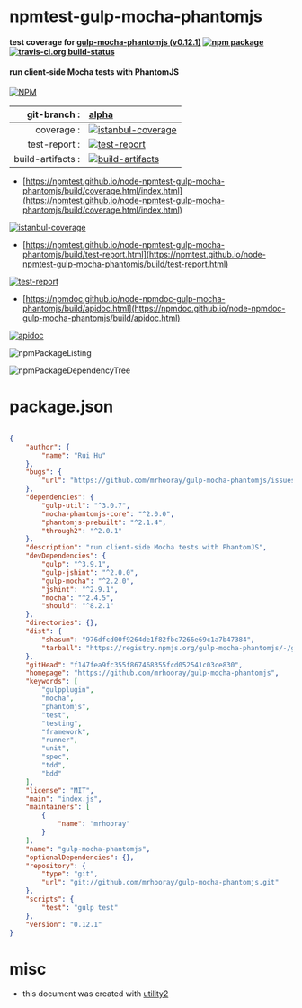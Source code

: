 # npmtest-gulp-mocha-phantomjs

#### test coverage for  [gulp-mocha-phantomjs (v0.12.1)](https://github.com/mrhooray/gulp-mocha-phantomjs)  [![npm package](https://img.shields.io/npm/v/npmtest-gulp-mocha-phantomjs.svg?style=flat-square)](https://www.npmjs.org/package/npmtest-gulp-mocha-phantomjs) [![travis-ci.org build-status](https://api.travis-ci.org/npmtest/node-npmtest-gulp-mocha-phantomjs.svg)](https://travis-ci.org/npmtest/node-npmtest-gulp-mocha-phantomjs)

#### run client-side Mocha tests with PhantomJS

[![NPM](https://nodei.co/npm/gulp-mocha-phantomjs.png?downloads=true&downloadRank=true&stars=true)](https://www.npmjs.com/package/gulp-mocha-phantomjs)

| git-branch : | [alpha](https://github.com/npmtest/node-npmtest-gulp-mocha-phantomjs/tree/alpha)|
|--:|:--|
| coverage : | [![istanbul-coverage](https://npmtest.github.io/node-npmtest-gulp-mocha-phantomjs/build/coverage.badge.svg)](https://npmtest.github.io/node-npmtest-gulp-mocha-phantomjs/build/coverage.html/index.html)|
| test-report : | [![test-report](https://npmtest.github.io/node-npmtest-gulp-mocha-phantomjs/build/test-report.badge.svg)](https://npmtest.github.io/node-npmtest-gulp-mocha-phantomjs/build/test-report.html)|
| build-artifacts : | [![build-artifacts](https://npmtest.github.io/node-npmtest-gulp-mocha-phantomjs/glyphicons_144_folder_open.png)](https://github.com/npmtest/node-npmtest-gulp-mocha-phantomjs/tree/gh-pages/build)|

- [https://npmtest.github.io/node-npmtest-gulp-mocha-phantomjs/build/coverage.html/index.html](https://npmtest.github.io/node-npmtest-gulp-mocha-phantomjs/build/coverage.html/index.html)

[![istanbul-coverage](https://npmtest.github.io/node-npmtest-gulp-mocha-phantomjs/build/screenCapture.buildCi.browser.%252Ftmp%252Fbuild%252Fcoverage.lib.html.png)](https://npmtest.github.io/node-npmtest-gulp-mocha-phantomjs/build/coverage.html/index.html)

- [https://npmtest.github.io/node-npmtest-gulp-mocha-phantomjs/build/test-report.html](https://npmtest.github.io/node-npmtest-gulp-mocha-phantomjs/build/test-report.html)

[![test-report](https://npmtest.github.io/node-npmtest-gulp-mocha-phantomjs/build/screenCapture.buildCi.browser.%252Ftmp%252Fbuild%252Ftest-report.html.png)](https://npmtest.github.io/node-npmtest-gulp-mocha-phantomjs/build/test-report.html)

- [https://npmdoc.github.io/node-npmdoc-gulp-mocha-phantomjs/build/apidoc.html](https://npmdoc.github.io/node-npmdoc-gulp-mocha-phantomjs/build/apidoc.html)

[![apidoc](https://npmdoc.github.io/node-npmdoc-gulp-mocha-phantomjs/build/screenCapture.buildCi.browser.%252Ftmp%252Fbuild%252Fapidoc.html.png)](https://npmdoc.github.io/node-npmdoc-gulp-mocha-phantomjs/build/apidoc.html)

![npmPackageListing](https://npmtest.github.io/node-npmtest-gulp-mocha-phantomjs/build/screenCapture.npmPackageListing.svg)

![npmPackageDependencyTree](https://npmtest.github.io/node-npmtest-gulp-mocha-phantomjs/build/screenCapture.npmPackageDependencyTree.svg)



# package.json

```json

{
    "author": {
        "name": "Rui Hu"
    },
    "bugs": {
        "url": "https://github.com/mrhooray/gulp-mocha-phantomjs/issues"
    },
    "dependencies": {
        "gulp-util": "^3.0.7",
        "mocha-phantomjs-core": "^2.0.0",
        "phantomjs-prebuilt": "^2.1.4",
        "through2": "^2.0.1"
    },
    "description": "run client-side Mocha tests with PhantomJS",
    "devDependencies": {
        "gulp": "^3.9.1",
        "gulp-jshint": "^2.0.0",
        "gulp-mocha": "^2.2.0",
        "jshint": "^2.9.1",
        "mocha": "^2.4.5",
        "should": "^8.2.1"
    },
    "directories": {},
    "dist": {
        "shasum": "976dfcd00f9264de1f82fbc7266e69c1a7b47384",
        "tarball": "https://registry.npmjs.org/gulp-mocha-phantomjs/-/gulp-mocha-phantomjs-0.12.1.tgz"
    },
    "gitHead": "f147fea9fc355f867468355fcd052541c03ce830",
    "homepage": "https://github.com/mrhooray/gulp-mocha-phantomjs",
    "keywords": [
        "gulpplugin",
        "mocha",
        "phantomjs",
        "test",
        "testing",
        "framework",
        "runner",
        "unit",
        "spec",
        "tdd",
        "bdd"
    ],
    "license": "MIT",
    "main": "index.js",
    "maintainers": [
        {
            "name": "mrhooray"
        }
    ],
    "name": "gulp-mocha-phantomjs",
    "optionalDependencies": {},
    "repository": {
        "type": "git",
        "url": "git://github.com/mrhooray/gulp-mocha-phantomjs.git"
    },
    "scripts": {
        "test": "gulp test"
    },
    "version": "0.12.1"
}
```



# misc
- this document was created with [utility2](https://github.com/kaizhu256/node-utility2)
